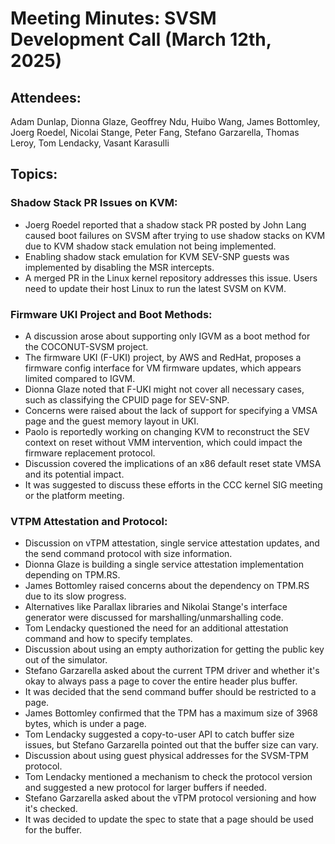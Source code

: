 # Meeting Minutes: SVSM Development Call (March 12th, 2025)

## Attendees:

Adam Dunlap, Dionna Glaze, Geoffrey Ndu, Huibo Wang, James Bottomley, Joerg Roedel, Nicolai Stange, Peter Fang, Stefano Garzarella, Thomas Leroy, Tom Lendacky, Vasant Karasulli

## Topics:

### Shadow Stack PR Issues on KVM:

* Joerg Roedel reported that a shadow stack PR posted by John Lang caused boot failures on SVSM after trying to use shadow stacks on KVM due to KVM shadow stack emulation not being implemented.
* Enabling shadow stack emulation for KVM SEV-SNP guests was implemented by disabling the MSR intercepts.
* A merged PR in the Linux kernel repository addresses this issue. Users need to update their host Linux to run the latest SVSM on KVM.

### Firmware UKI Project and Boot Methods:

* A discussion arose about supporting only IGVM as a boot method for the COCONUT-SVSM project.
* The firmware UKI (F-UKI) project, by AWS and RedHat, proposes a firmware config interface for VM firmware updates, which appears limited compared to IGVM.
* Dionna Glaze noted that F-UKI might not cover all necessary cases, such as classifying the CPUID page for SEV-SNP.
* Concerns were raised about the lack of support for specifying a VMSA page and the guest memory layout in UKI.
* Paolo is reportedly working on changing KVM to reconstruct the SEV context on reset without VMM intervention, which could impact the firmware replacement protocol.
* Discussion covered the implications of an x86 default reset state VMSA and its potential impact.
* It was suggested to discuss these efforts in the CCC kernel SIG meeting or the platform meeting.

### VTPM Attestation and Protocol:

* Discussion on vTPM attestation, single service attestation updates, and the send command protocol with size information.
* Dionna Glaze is building a single service attestation implementation depending on TPM.RS.
* James Bottomley raised concerns about the dependency on TPM.RS due to its slow progress.
* Alternatives like Parallax libraries and Nikolai Stange's interface generator were discussed for marshalling/unmarshalling code.
* Tom Lendacky questioned the need for an additional attestation command and how to specify templates.
* Discussion about using an empty authorization for getting the public key out of the simulator.
* Stefano Garzarella asked about the current TPM driver and whether it's okay to always pass a page to cover the entire header plus buffer.
* It was decided that the send command buffer should be restricted to a page.
* James Bottomley confirmed that the TPM has a maximum size of 3968 bytes, which is under a page.
* Tom Lendacky suggested a copy-to-user API to catch buffer size issues, but Stefano Garzarella pointed out that the buffer size can vary.
* Discussion about using guest physical addresses for the SVSM-TPM protocol.
* Tom Lendacky mentioned a mechanism to check the protocol version and suggested a new protocol for larger buffers if needed.
* Stefano Garzarella asked about the vTPM protocol versioning and how it's checked.
* It was decided to update the spec to state that a page should be used for the buffer.
